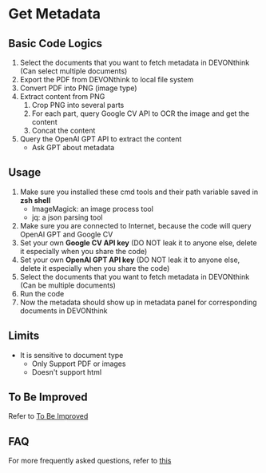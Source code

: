 # Get Metadata

## Basic Code Logics

1. Select the documents that you want to fetch metadata in DEVONthink (Can select multiple documents)
2. Export the PDF from DEVONthink to local file system
3. Convert PDF into PNG (image type)
4. Extract content from PNG
    1. Crop PNG into several parts
    2. For each part, query Google CV API to OCR the image and get the content
    3. Concat the content
5. Query the OpenAI GPT API to extract the content
    - Ask GPT about metadata

## Usage

1. Make sure you installed these cmd tools and their path variable saved in **zsh shell**
    - ImageMagick: an image process tool
    - jq: a json parsing tool
2. Make sure you are connected to Internet, because the code will query OpenAI GPT and Google CV
3. Set your own **Google CV API key** (DO NOT leak it to anyone else, delete it especially when you share the code)
4. Set your own **OpenAI GPT API key** (DO NOT leak it to anyone else, delete it especially when you share the code)
5. Select the documents that you want to fetch metadata in DEVONthink (Can be multiple documents)
6. Run the code
7. Now the metadata should show up in metadata panel for corresponding documents in DEVONthink

## Limits

- It is sensitive to document type
    + Only Support PDF or images
    + Doesn't support html

## To Be Improved

Refer to [To Be Improved](./ToBeImproved-GetMetadata.md)

## FAQ

For more frequently asked questions, refer to [this](./FAQ-GetMetadata.md)

